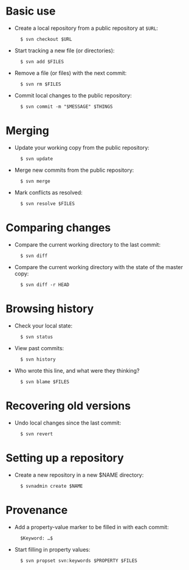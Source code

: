 Basic use
=========

* Create a local repository from a public repository at `$URL`:

        $ svn checkout $URL

* Start tracking a new file (or directories):

        $ svn add $FILES

* Remove a file (or files) with the next commit:

        $ svn rm $FILES

* Commit local changes to the public repository:

        $ svn commit -m "$MESSAGE" $THINGS

Merging
=======

* Update your working copy from the public repository:

        $ svn update

* Merge new commits from the public repository:

        $ svn merge

* Mark conflicts as resolved:

        $ svn resolve $FILES

Comparing changes
=================

* Compare the current working directory to the last commit:

        $ svn diff

* Compare the current working directory with the state of the master
  copy:

        $ svn diff -r HEAD

Browsing history
================

* Check your local state:

        $ svn status

* View past commits:

        $ svn history

* Who wrote this line, and what were they thinking?

        $ svn blame $FILES

Recovering old versions
=======================

* Undo local changes since the last commit:

        $ svn revert

Setting up a repository
=======================

* Create a new repository in a new $NAME directory:

        $ svnadmin create $NAME

Provenance
==========

* Add a property-value marker to be filled in with each commit:

        $Keyword: …$

* Start filling in property values:

        $ svn propset svn:keywords $PROPERTY $FILES
